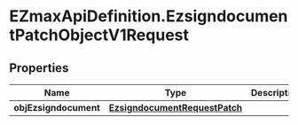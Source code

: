 # EZmaxApiDefinition.EzsigndocumentPatchObjectV1Request

## Properties

Name | Type | Description | Notes
------------ | ------------- | ------------- | -------------
**objEzsigndocument** | [**EzsigndocumentRequestPatch**](EzsigndocumentRequestPatch.md) |  | 


